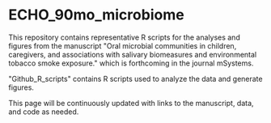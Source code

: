 # ECHO_90mo_microbiome

This repository contains representative R scripts for the analyses and figures from the manuscript "Oral microbial communities in children, caregivers, and associations with salivary biomeasures and environmental tobacco smoke exposure." which is forthcoming in the journal mSystems. 

"Github_R_scripts" contains R scripts used to analyze the data and generate figures.

This page will be continuously updated with links to the manuscript, data, and code as needed.
